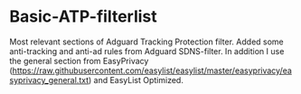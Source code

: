 # Basic-ATP-filterlist
Most relevant sections of Adguard Tracking Protection filter.
Added some anti-tracking and anti-ad rules from Adguard SDNS-filter.
In addition I use the general section from EasyPrivacy (https://raw.githubusercontent.com/easylist/easylist/master/easyprivacy/easyprivacy_general.txt) and EasyList Optimized.
